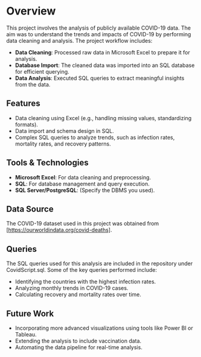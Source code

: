 # Overview
This project involves the analysis of publicly available COVID-19 data. The aim was to understand the trends and impacts of COVID-19 by performing data cleaning and analysis. The project workflow includes:
- **Data Cleaning**: Processed raw data in Microsoft Excel to prepare it for analysis.
- **Database Import**: The cleaned data was imported into an SQL database for efficient querying.
- **Data Analysis**: Executed SQL queries to extract meaningful insights from the data.

## Features
- Data cleaning using Excel (e.g., handling missing values, standardizing formats).
- Data import and schema design in SQL.
- Complex SQL queries to analyze trends, such as infection rates, mortality rates, and recovery patterns.

## Tools & Technologies
- **Microsoft Excel**: For data cleaning and preprocessing.
- **SQL**: For database management and query execution.
- **SQL Server/PostgreSQL**: (Specify the DBMS you used).

## Data Source
The COVID-19 dataset used in this project was obtained from [https://ourworldindata.org/covid-deaths].

## Queries
The SQL queries used for this analysis are included in the repository under CovidScript.sql.
Some of the key queries performed include:

- Identifying the countries with the highest infection rates.
- Analyzing monthly trends in COVID-19 cases.
- Calculating recovery and mortality rates over time.

## Future Work
- Incorporating more advanced visualizations using tools like Power BI or Tableau.
- Extending the analysis to include vaccination data.
- Automating the data pipeline for real-time analysis.
